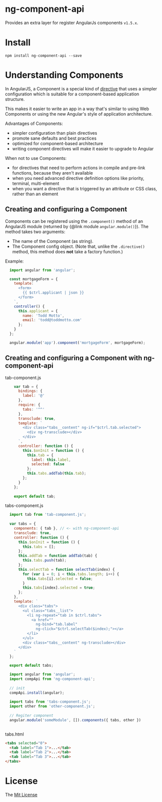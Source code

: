 # ng-component-api

Provides an extra layer for register AngularJs components `v1.5.x`.

# Install

`npm install ng-component-api --save`

# Understanding Components

In AngularJS, a Component is a special kind of [directive](https://docs.angularjs.org/guide/directive) that uses a simpler
configuration which is suitable for a component-based application structure.

This makes it easier to write an app in a way that's similar to using Web Components or using the new Angular's
style of application architecture.

Advantages of Components:
- simpler configuration than plain directives
- promote sane defaults and best practices
- optimized for component-based architecture
- writing component directives will make it easier to upgrade to Angular

When not to use Components:

- for directives that need to perform actions in compile and pre-link functions, because they aren't available
- when you need advanced directive definition options like priority, terminal, multi-element
- when you want a directive that is triggered by an attribute or CSS class, rather than an element

## Creating and configuring a Component

Components can be registered using the `.component()` method of an AngularJS module (returned by {@link module `angular.module()`}). The method takes two arguments:

  * The name of the Component (as string).
  * The Component config object. (Note that, unlike the `.directive()` method, this method does **not** take a factory function.)
  
 Example:
 ```js
   import angular from 'angular';

   const mortgageForm = {
     template: `
       <form>
         {{ $ctrl.applicant | json }}
       </form>
     `,
     controller() {
       this.applicant = {
         name: 'Todd Motto',
         email: 'todd@toddmotto.com'
       };
     }
   };

   angular.module('app').component('mortgageForm', mortgageForm);
 ```

## Creating and configuring a Component with ng-component-api

tab-component.js
```js
    var tab = {
      bindings: {
        label: '@'
      },
      require: {
        tabs: '^^'
      },
      transclude: true,
      template: `
        <div class="tabs__content" ng-if="$ctrl.tab.selected">
          <div ng-transclude></div>
        </div>
      `,
      controller: function () {
        this.$onInit = function () {
          this.tab = {
            label: this.label,
            selected: false
          };
          this.tabs.addTab(this.tab);
        };
      }
    };
    
    export default tab;
```

tabs-component.js
```js
  import tab from 'tab-component.js';
  
  var tabs = {
    components: { tab }, // <- with ng-component-api
    transclude: true,
    controller: function () {
      this.$onInit = function () {
        this.tabs = [];
      };
      this.addTab = function addTab(tab) {
        this.tabs.push(tab);
      };
      this.selectTab = function selectTab(index) {
        for (var i = 0; i < this.tabs.length; i++) {
          this.tabs[i].selected = false;
        }
        this.tabs[index].selected = true;
      };
    },
    template: `
      <div class="tabs">
        <ul class="tabs__list">
          <li ng-repeat="tab in $ctrl.tabs">
            <a href=""
              ng-bind="tab.label"
              ng-click="$ctrl.selectTab($index);"></a>
          </li>
        </ul>
        <div class="tabs__content" ng-transclude></div>
      </div>
    `
  };
  
  export default tabs;

```

```js
  import angular from 'angular';
  import compApi from 'ng-component-api';
  
  // init
  compApi.install(angular);
  
  import tabs from 'tabs-component.js';
  import other from 'other-component.js';
  
  // Regiter component
  angular.module('someModule', []).components({ tabs, other })
  
```

tabs.html
```html
<tabs selected="0">
  <tab label="Tab 1">...</tab>
  <tab label="Tab 2">...</tab>
  <tab label="Tab 3">...</tab>
</tabs>
```

# License

The [Mit License](LICENSE)

